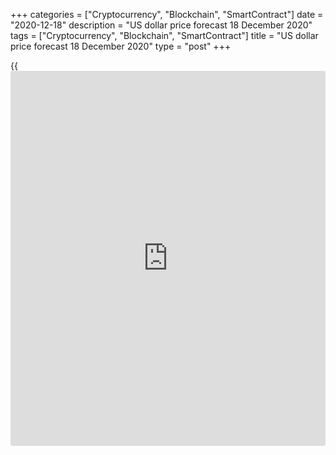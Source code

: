 +++
categories = ["Cryptocurrency", "Blockchain", "SmartContract"]
date = "2020-12-18"
description = "US dollar price forecast 18 December 2020"
tags = ["Cryptocurrency", "Blockchain", "SmartContract"]
title = "US dollar price forecast 18 December 2020"
type = "post"
+++

{{<iframe id="large-banner" src="https://www.bounty.group/#slide=17.0" width="100%" height="600" scrolling="no" style="border: 0px solid rgb(216, 221, 230); border-radius: 3px;">}}

2020-12-18

2020-12-18

Dollar: Double, double toil and trouble. Forecast for 18.12.2020Dmitri
Demidenko

Forex often surprises us with strange, unexplained things happening on
certain days. For example, the days when market index futures, market
index [options](https://www.fixpro.org/post/options-liquidity/), stock [options](https://www.fixpro.org/post/options-liquidity/), and stock futures expire, usually
resulting in increased volatility. How will the market react today, on
such a quadruple witching day? Let us discuss the Forex outlook and make
up a [EURUSD][1] trading plan.

##  **Fundamental forecast for US dollar today**

The higher the [EURUSD][1] rises, the dizzier the bulls feel. The euro
positions, supported by a Brexit deal and all-time highs hit by the [S&P
500][2], look strong. However, everything could happen on quadruple
witching day. I mean, today, December 18, the day when [options](https://www.fixpro.org/post/options-liquidity/) on the US
equities are scheduled to expire. According to Susquehanna, the number
of option contracts is up 24% from a year ago. And there are also
futures! When everyone is buying, it is an excellent chance to sell. The
quadruple witching day (this event is once a quarter) is meant to be the
last chance for [investor](https://www.fintechee.com/tutorial-for-forex-trading/investor-mode/)s to make major portfolio shifts before
liquidity thins out into the Christmas holidays.

###  **Dynamics of S &P 500 and trading volume in stocks **

_Source:_ _Bloomberg_

All the turbulence means headaches for traders, including the euro
bulls. The [EURUSD][1] is growing on the [investor](https://www.fintechee.com/tutorial-for-forex-trading/investor-mode/)s' expectations of a
soon Brexit deal and the [S&P 500][2] rally amid the hopes for a fresh
fiscal stimulus provided by the US government. However, neither of the
positive events is guaranteed. Britain’s chief Brexit negotiator David
Frost says the talks' progress is blocked, and time is running out.
Boris Johnson threatens to ban the EU fishermen's access to the UK
waters for eight years if his fishing quotas proposal for three years is
not accepted. Emmanuel Macron argues that this will not provide medium-
term confidence for the French national fleet. And fishing isn't the
only sticking point between London and Brussels.

There is nothing more permanent than temporary. The UK criticizes the
750 billion euro recovery fund, claiming if its funds were directed to
the development of electric vehicles, it would completely distort the
level playing field. Some Senate Republicans insisted on language
ensuring that expiring Federal Reserve lending programs cannot be
revived, which sets back the agreement on a $900 billion coronavirus
economic relief bill. The matters of Brexit and US fiscal stimulus
haven’t yet been settled. The rallies of the [S&P 500][2], the pound,
and the [EURUSD][1] look surprising, providing some reasons to exit the
longs on these assets. Especially on the Quadruple Witching day.

After all, even if the US Congress approves of the new financial aid
package, and the vaccination progresses, the US GDP could quickly
rebound. If so, [investor](https://www.fintechee.com/tutorial-for-forex-trading/investor-mode/)s could recall the dollar smile theory. At the
last stage, the dollar should be rising, as the US economy is recovering
faster than others.

###  **Dynamics of USD index**



 _Source_ _: Bloomberg_

###  **[EURUSD][1] trading plan today**

BofA Merrill Lynch notes the “sell the dollar” strategy is now the most
popular in the Forex market after “buy shares.” Short positions in the
dollar hit the highest level for more than two years; why not exit some
greenback sell trades? Yes, the [EURUSD][1] has reached the [target at
1.224][3], set a week ago. Yes, the uptrend is strong, and I still
believe that the euro will set at $1.25 in 2021. But it is hazardous to
buy out the highs now. I’d rather buy on corrections.







## Price chart of EURUSD in real time mode

The content of this article reflects the author’s opinion and does not
necessarily reflect the official position of LiteForex. The material
published on this page is provided for informational purposes only and
should not be considered as the provision of investment advice for the
purposes of Directive 2004/39/EC.

Rate this article:

{{value}}

( {{count}} {{title}} )

   1. my.liteforex.com/trading/chart?symbol=EURUSD&returnUrl=true
   2. my.liteforex.com/trading/chart?symbol=SPX&returnUrl=true
   3. www.liteforex.com/blog/analysts-opinions/euro-is-doomed-to-success-forecast-as-of-eurusd-10122020/